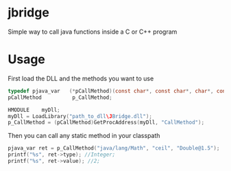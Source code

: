 jbridge
=======

Simple way to call java functions inside a C or C++  program

Usage
=====
First load the DLL and the methods you want to use
```c
typedef pjava_var   (*pCallMethod)(const char*, const char*, char*, const char* formatter);
pCallMethod          p_CallMethod;

HMODULE    myDll;
myDll = LoadLibrary("path_to_dll\JBridge.dll");
p_CallMethod = (pCallMethod)GetProcAddress(myDll, "CallMethod");
```
	

Then you can call any static method in your classpath
```c	
pjava_var ret = p_CallMethod("java/lang/Math", "ceil", "Double@1.5");
printf("%s", ret->type); //Integer;
printf("%s", ret->value); //2;
```
